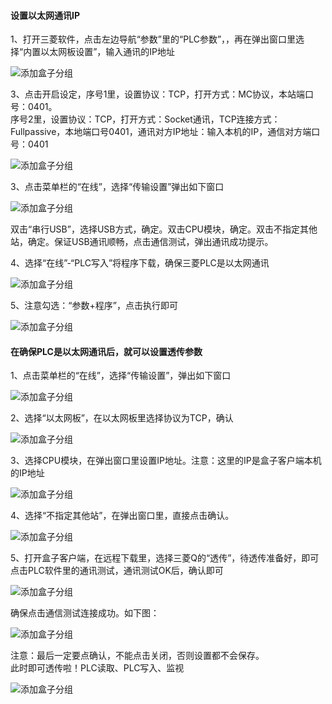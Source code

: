 #### **设置以太网通讯IP**  

1、打开三菱软件，点击左边导航“参数”里的“PLC参数”，，再在弹出窗口里选择“内置以太网板设置”，输入通讯的IP地址  

![添加盒子分组](../Images/Trans/TranExplain/Mitsubishi/MitsubishiPLC1.png)  

3、点击开启设定，序号1里，设置协议：TCP，打开方式：MC协议，本站端口号：0401。  
序号2里，设置协议：TCP，打开方式：Socket通讯，TCP连接方式：Fullpassive，本地端口号0401，通讯对方IP地址：输入本机的IP，通信对方端口号：0401  

![添加盒子分组](../Images/Trans/TranExplain/Mitsubishi/MitsubishiPLC2.png)  

3、点击菜单栏的“在线”，选择“传输设置”弹出如下窗口  

![添加盒子分组](../Images/Trans/TranExplain/Mitsubishi/MitsubishiPLC3.png)  

双击“串行USB”，选择USB方式，确定。双击CPU模块，确定。双击不指定其他站，确定。保证USB通讯顺畅，点击通信测试，弹出通讯成功提示。  

4、选择“在线”-“PLC写入”将程序下载，确保三菱PLC是以太网通讯  

![添加盒子分组](../Images/Trans/TranExplain/Mitsubishi/MitsubishiPLC4.png)  

5、注意勾选：“参数+程序”，点击执行即可  

![添加盒子分组](../Images/Trans/TranExplain/Mitsubishi/MitsubishiPLC5.png)  

#### **在确保PLC是以太网通讯后，就可以设置透传参数**  

1、点击菜单栏的“在线”，选择“传输设置”，弹出如下窗口  

![添加盒子分组](../Images/Trans/TranExplain/Mitsubishi/MitsubishiPLC6.png)  

2、选择“以太网板”，在以太网板里选择协议为TCP，确认  

![添加盒子分组](../Images/Trans/TranExplain/Mitsubishi/MitsubishiPLC7.png)  

3、选择CPU模块，在弹出窗口里设置IP地址。注意：这里的IP是盒子客户端本机的IP地址  

![添加盒子分组](../Images/Trans/TranExplain/Mitsubishi/MitsubishiPLC8.png)  

4、选择“不指定其他站”，在弹出窗口里，直接点击确认。  

![添加盒子分组](../Images/Trans/TranExplain/Mitsubishi/MitsubishiPLC9.png)  

5、打开盒子客户端，在远程下载里，选择三菱Q的“透传”，待透传准备好，即可点击PLC软件里的通讯测试，通讯测试OK后，确认即可  

![添加盒子分组](../Images/Trans/TranExplain/Mitsubishi/MitsubishiPLC10.png)  

确保点击通信测试连接成功。如下图：  

![添加盒子分组](../Images/Trans/TranExplain/Mitsubishi/MitsubishiPLC11.png)  

注意：最后一定要点确认，不能点击关闭，否则设置都不会保存。  
此时即可透传啦！PLC读取、PLC写入、监视  

![添加盒子分组](../Images/Trans/TranExplain/Mitsubishi/MitsubishiPLC12.png)  
